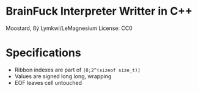 BrainFuck Interpreter Writter in C++
====================================

Moostard, ßÿ Lymkwi/LeMagnesium
License: CC0

# Specifications
 - Ribbon indexes are part of `[0;2^(sizeof size_t)]`
 - Values are signed long long, wrapping
 - EOF leaves cell untouched
